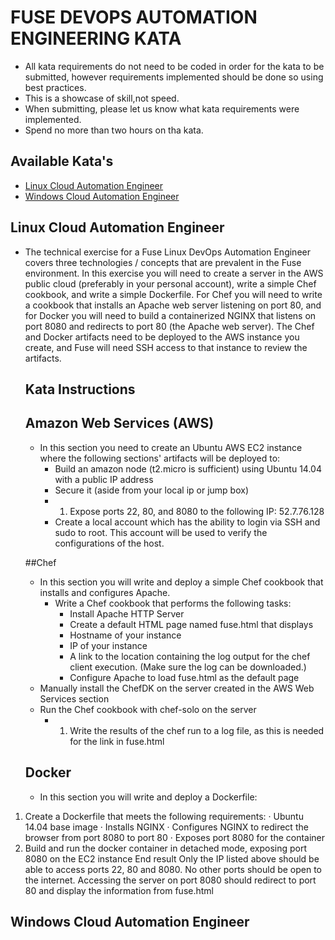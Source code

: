  # FUSE DEVOPS AUTOMATION ENGINEERING KATA

* All kata requirements do not need to be coded in order for the kata to be submitted, however requirements implemented 
  should be done so using best practices.
* This is a showcase of skill,not speed.
* When submitting, please let us know what kata requirements were implemented.
* Spend no more than two hours on tha kata.

## Available Kata's
* [Linux Cloud Automation Engineer](https://github.com/cahcommercial/fuse-kata-devops/blob/master/README.md#linux-cloud-automation-engineer) 
* [Windows Cloud Automation Engineer](https://github.com/cahcommercial/fuse-kata-devops/blob/master/README.md#windows-cloud-automation-engineer)

## Linux Cloud Automation Engineer

* The technical exercise for a Fuse Linux DevOps Automation Engineer covers three technologies / concepts that are prevalent in the Fuse environment. In this exercise you will need to create a server in the AWS public cloud (preferably in your personal account), write a simple Chef cookbook, and write a simple Dockerfile. For Chef you will need to write a cookbook that installs an Apache web server listening on port 80, and for Docker you will need to build a containerized NGINX that listens on port 8080 and redirects to port 80 (the Apache web server). The Chef and Docker artifacts need to be deployed to the AWS instance you create, and Fuse will need SSH access to that instance to review the artifacts.
  
  ## Kata Instructions
  
  ## Amazon Web Services (AWS)
    * In this section you need to create an Ubuntu AWS EC2 instance where the following sections' artifacts will be deployed to:
      *   Build an amazon node (t2.micro is sufficient) using Ubuntu 14.04 with a public IP address 
      *   Secure it (aside from your local ip or jump box)
      * 1.   Expose ports 22, 80, and 8080 to the following IP: 52.7.76.128
      *  Create a local account which has the ability to login via SSH and sudo to root.  This account will be used to verify the configurations of the host.

  ##Chef
    * In this section you will write and deploy a simple Chef cookbook that installs and configures Apache.
      * Write a Chef cookbook that performs the following tasks:
          * Install Apache HTTP Server
          * Create a default HTML page named fuse.html that displays
          * Hostname of your instance
          * IP of your instance
          * A link to the location containing the log output for the chef client execution. (Make sure the log can be downloaded.)
          * Configure Apache to load fuse.html as the default page
    * Manually install the ChefDK on the server created in the AWS Web Services section
    * Run the Chef cookbook with chef-solo on the server
      * 1.  Write the results of the chef run to a log file, as this is needed for the link in fuse.html

  ## Docker
    * In this section you will write and deploy a Dockerfile: 
1.    Create a Dockerfile that meets the following requirements:
·         Ubuntu 14.04 base image
·         Installs NGINX
·         Configures NGINX to redirect the browser from port 8080 to port 80
·         Exposes port 8080 for the container
2.    Build and run the docker container in detached mode, exposing port 8080 on the EC2 instance
End result
Only the IP listed above should be able to access ports 22, 80 and 8080.  No other ports should be open to the internet.
Accessing the server on port 8080 should redirect to port 80 and display the information from fuse.html
 
## Windows Cloud Automation Engineer


